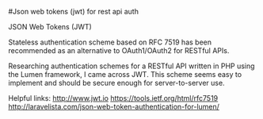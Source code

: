#Json web tokens (jwt) for rest api auth

JSON Web Tokens (JWT)

Stateless authentication scheme based on RFC 7519 has been recommended as an alternative to OAuth1/OAuth2 for RESTful APIs.

Researching authentication schemes for a RESTful API written in PHP using the Lumen framework, I came across JWT.  This scheme seems easy to implement and should be secure enough for server-to-server use.



Helpful links:
http://www.jwt.io
https://tools.ietf.org/html/rfc7519
http://laravelista.com/json-web-token-authentication-for-lumen/
